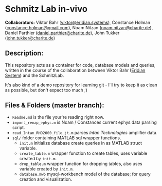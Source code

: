# Schmitz Lab in-vivo 

__Collaborators:__ Viktor Bahr (viktor@eridian.systems), Constance Holman (constance.holman@gmail.com), Noam Nitzan (noam.nitzan@charite.de), Daniel Parthier (daniel.parthier@charite.de), John Tukker (john.tukker@charite.de)

## Description: 

This repository acts as a container for code, database models and queries, written in the course of the collaboration between Viktor Bahr ([Eridian System](https://eridian.systems)) and the SchmitzLab.

It's also kind of a demo repository for learning git - I'll try to keep it as clean as possible, but don't expect too much ;)

## Files & Folders (master branch):

- ``Readme.md`` is the file your're reading right now.
- ``import_remap_ephys.m`` is Noam / Constances current ephys data parsing script.
- ``read_Intan_RHD2000_file_jt.m`` parses _Intan Technologies_ amplifier data.
- ``sql/`` folder containing MATLAB sql wrapper functions.
    - ``init.m`` initialize database create queries in as MATLAB struct variable.
    - ``create_table.m`` wrapper function to create tables, uses variable created by ``init.m``.
    - ``drop_table.m`` wrapper function for dropping tables, also uses variable created by ``init.m``.
    - ``database.mwb`` mysql-workbench model of the database; for query creation and visualization.
